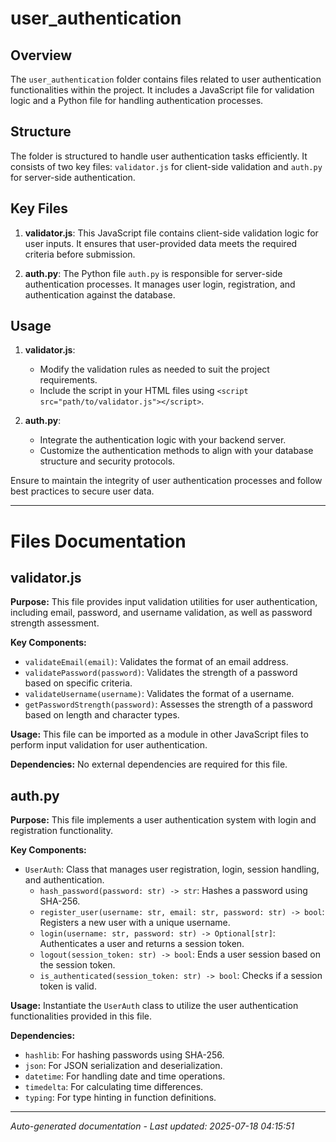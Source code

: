 # user_authentication

## Overview
The `user_authentication` folder contains files related to user authentication functionalities within the project. It includes a JavaScript file for validation logic and a Python file for handling authentication processes.

## Structure
The folder is structured to handle user authentication tasks efficiently. It consists of two key files: `validator.js` for client-side validation and `auth.py` for server-side authentication.

## Key Files
1. **validator.js**: This JavaScript file contains client-side validation logic for user inputs. It ensures that user-provided data meets the required criteria before submission.
   
2. **auth.py**: The Python file `auth.py` is responsible for server-side authentication processes. It manages user login, registration, and authentication against the database.

## Usage
1. **validator.js**:
   - Modify the validation rules as needed to suit the project requirements.
   - Include the script in your HTML files using `<script src="path/to/validator.js"></script>`.

2. **auth.py**:
   - Integrate the authentication logic with your backend server.
   - Customize the authentication methods to align with your database structure and security protocols.

Ensure to maintain the integrity of user authentication processes and follow best practices to secure user data.

---

# Files Documentation

## validator.js

**Purpose:** This file provides input validation utilities for user authentication, including email, password, and username validation, as well as password strength assessment.

**Key Components:**
- `validateEmail(email)`: Validates the format of an email address.
- `validatePassword(password)`: Validates the strength of a password based on specific criteria.
- `validateUsername(username)`: Validates the format of a username.
- `getPasswordStrength(password)`: Assesses the strength of a password based on length and character types.

**Usage:** This file can be imported as a module in other JavaScript files to perform input validation for user authentication.

**Dependencies:** No external dependencies are required for this file.

## auth.py

**Purpose:** This file implements a user authentication system with login and registration functionality.

**Key Components:**
- `UserAuth`: Class that manages user registration, login, session handling, and authentication.
  - `hash_password(password: str) -> str`: Hashes a password using SHA-256.
  - `register_user(username: str, email: str, password: str) -> bool`: Registers a new user with a unique username.
  - `login(username: str, password: str) -> Optional[str]`: Authenticates a user and returns a session token.
  - `logout(session_token: str) -> bool`: Ends a user session based on the session token.
  - `is_authenticated(session_token: str) -> bool`: Checks if a session token is valid.

**Usage:** Instantiate the `UserAuth` class to utilize the user authentication functionalities provided in this file.

**Dependencies:**
- `hashlib`: For hashing passwords using SHA-256.
- `json`: For JSON serialization and deserialization.
- `datetime`: For handling date and time operations.
- `timedelta`: For calculating time differences.
- `typing`: For type hinting in function definitions.

---
*Auto-generated documentation - Last updated: 2025-07-18 04:15:51*
